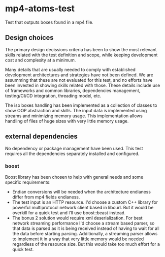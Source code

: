 # mp4-atoms-test

Test that outputs boxes found in a mp4 file.

## Design choices

The primary design decissions criteria has been to show the most relevant skills related with the test definition and scope, while keeping development cost and complexity at a minimum.

Many details that are usually needed to comply with established development architectures and strategies have not been defined. We are assumming that these are not evaluated for this test, and no efforts have been invested in showing skills related with those. These details include use of frameworks and common libraries, dependencies management, testing/CI/CD integration, threading model, etc. 

The iso boxes handling has been implemented as a collection of classes to show OOP abstraction and skills. The input data is implemented using streams and minimizing memory usage. This implementation allows handling of files of huge sizes with very little memory usage.

## external dependencies

No dependency or package management have been used. This test requires all the dependencies separately installed and configured.

### boost

Boost library has been chosen to help with general needs and some specific requirements:
- Endian conversions will be needed when the architecture endianess differ from mp4 fields endianess.
- The test input is an HTTP resource. I'd choose a custom C++ library for powerful multiprotocol network client based in libcurl. But it would be overkill for a quick test and I'll use boost::beast instead.
- The bonus 2 solution would require xml deserialization. For best network streaming performance I'd choose a stream based parser, so that data is parsed as it is being received instead of having to wait for all the data before starting parsing. Additionally, a streaming parser allows to implement it in a way that very little memory would be needed regardless of the resource size. But this would take too much effort for a quick test.

